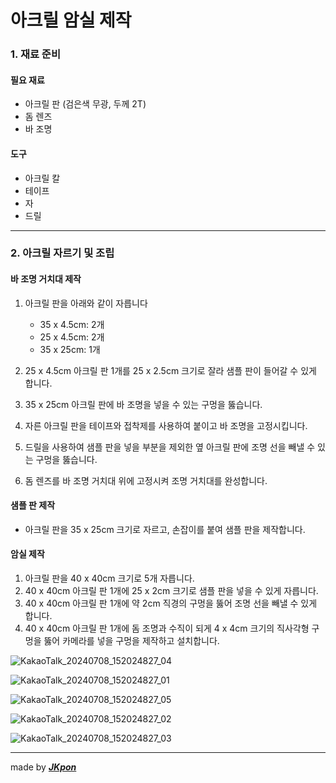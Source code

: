 # 아크릴 암실 제작
### 1. 재료 준비
#### 필요 재료
  *	아크릴 판 (검은색 무광, 두께 2T)
  *	돔 렌즈
  *	바 조명
#### 도구
  *	아크릴 칼
  *	테이프
  *	자
  *	드릴
---
### 2. 아크릴 자르기 및 조립
#### 바 조명 거치대 제작

1.	아크릴 판을 아래와 같이 자릅니다
    *	35 x 4.5cm: 2개
    *	25 x 4.5cm: 2개
    * 35 x 25cm: 1개
      
2.	25 x 4.5cm 아크릴 판 1개를 25 x 2.5cm 크기로 잘라 샘플 판이 들어갈 수 있게 합니다.
3.	35 x 25cm 아크릴 판에 바 조명을 넣을 수 있는 구멍을 뚫습니다.
4.	자른 아크릴 판을 테이프와 접착제를 사용하여 붙이고 바 조명을 고정시킵니다.
5.	드릴을 사용하여 샘플 판을 넣을 부분을 제외한 옆 아크릴 판에 조명 선을 빼낼 수 있는 구멍을 뚫습니다.
6.	돔 렌즈를 바 조명 거치대 위에 고정시켜 조명 거치대를 완성합니다.
#### 샘플 판 제작
* 아크릴 판을 35 x 25cm 크기로 자르고, 손잡이를 붙여 샘플 판을 제작합니다.
#### 암실 제작
1.	아크릴 판을 40 x 40cm 크기로 5개 자릅니다.
2.	40 x 40cm 아크릴 판 1개에 25 x 2cm 크기로 샘플 판을 넣을 수 있게 자릅니다.
3.	40 x 40cm 아크릴 판 1개에 약 2cm 직경의 구멍을 뚫어 조명 선을 빼낼 수 있게 합니다.
4.	40 x 40cm 아크릴 판 1개에 돔 조명과 수직이 되게 4 x 4cm 크기의 직사각형 구멍을 뚫어 카메라를 넣을 구멍을 제작하고 설치합니다.

![KakaoTalk_20240708_152024827_04](https://github.com/MBV-and-Kids/Model/assets/136695011/d3565eee-e042-4b92-9d52-4b0a2728e54c)

![KakaoTalk_20240708_152024827_01](https://github.com/MBV-and-Kids/Model/assets/136695011/9acbe1ae-0197-4267-a5c8-66fb31f32d3c)

![KakaoTalk_20240708_152024827_05](https://github.com/MBV-and-Kids/Model/assets/136695011/3c5f97f8-f249-4ce1-a42e-f6de70f90a5f)

![KakaoTalk_20240708_152024827_02](https://github.com/MBV-and-Kids/Model/assets/136695011/20889f99-64b7-480a-9f01-0fee4f60f0d1)

![KakaoTalk_20240708_152024827_03](https://github.com/MBV-and-Kids/Model/assets/136695011/0d51fd35-12f3-46bb-9d6f-7a14ae3a2369)

---

made by [**_JKpon_**](https://github.com/orgs/MBV-and-Kids/people/LeeJeGg)
